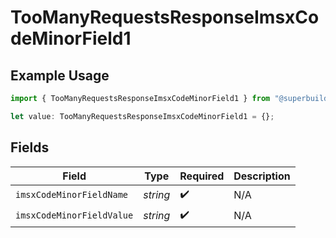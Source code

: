 # TooManyRequestsResponseImsxCodeMinorField1

## Example Usage

```typescript
import { TooManyRequestsResponseImsxCodeMinorField1 } from "@superbuilders/oneroster/models/errors";

let value: TooManyRequestsResponseImsxCodeMinorField1 = {};
```

## Fields

| Field                     | Type                      | Required                  | Description               |
| ------------------------- | ------------------------- | ------------------------- | ------------------------- |
| `imsxCodeMinorFieldName`  | *string*                  | :heavy_check_mark:        | N/A                       |
| `imsxCodeMinorFieldValue` | *string*                  | :heavy_check_mark:        | N/A                       |